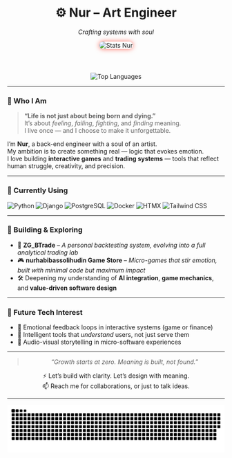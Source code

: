 <div align="center">

# ⚙️ **Nur – Art Engineer**  
*Crafting systems with soul*

<img 
  src="https://github-readme-stats.vercel.app/api?username=nurhabibassolihudin&show_icons=true&theme=radical&title_color=ff6f61&icon_color=ffb86b&text_color=ffffff&bg_color=0d1117" 
  alt="Stats Nur" 
  style="border-radius: 12px; box-shadow: 0 0 12px #ff6f61;" 
/>

<br />

<img 
  src="https://github-readme-stats.vercel.app/api/top-langs/?username=nurhabibassolihudin&layout=compact&theme=radical&bg_color=0d1117&title_color=ff6f61&text_color=ffffff" 
  alt="Top Languages"
  style="margin-top: 10px;"
/>

</div>

---

### 🎯 Who I Am

> **“Life is not just about being born and dying.”**  
> It’s about *feeling*, *failing*, *fighting*, and *finding* meaning.  
> I live once — and I choose to make it unforgettable.

I’m **Nur**, a back-end engineer with a soul of an artist.  
My ambition is to create something real — logic that evokes emotion.  
I love building **interactive games** and **trading systems** — tools that reflect human struggle, creativity, and precision.

---

### 🔧 Currently Using

![Python](https://img.shields.io/badge/Python-3.x-3776AB?style=for-the-badge&logo=python&logoColor=white)
![Django](https://img.shields.io/badge/Django-Framework-092E20?style=for-the-badge&logo=django&logoColor=white)
![PostgreSQL](https://img.shields.io/badge/PostgreSQL-Database-316192?style=for-the-badge&logo=postgresql&logoColor=white)
![Docker](https://img.shields.io/badge/Docker-Container-2496ED?style=for-the-badge&logo=docker&logoColor=white)
![HTMX](https://img.shields.io/badge/HTMX-Django--Friendly-E34F26?style=for-the-badge&logo=html5&logoColor=white)
![Tailwind CSS](https://img.shields.io/badge/TailwindCSS-Utility-38B2AC?style=for-the-badge&logo=tailwind-css&logoColor=white)

---

### 🧪 Building & Exploring

- 🧠 **ZG_BTrade** – *A personal backtesting system, evolving into a full analytical trading lab*
- 🎮 **nurhabibassolihudin Game Store** – *Micro-games that stir emotion, built with minimal code but maximum impact*
- 🛠️ Deepening my understanding of **AI integration**, **game mechanics**, and **value-driven software design**

---

### 🔭 Future Tech Interest

- 🧬 Emotional feedback loops in interactive systems (game or finance)
- 🧠 Intelligent tools that *understand* users, not just serve them
- 🎨 Audio-visual storytelling in micro-software experiences

---

<div align="center">

> *“Growth starts at zero. Meaning is built, not found.”*  

⚡ Let’s build with clarity. Let’s design with meaning.  
📫 Reach me for collaborations, or just to talk ideas.

</div>

---

![snake gif](https://github.com/nurhabibassolihudin/nurhabibassolihudin/blob/output/github-contribution-grid-snake.svg)
